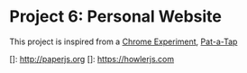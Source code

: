 # Project 6: Personal Website
This project is inspired from a [Chrome Experiment], [Pat-a-Tap]





[Chrome Experiment]: https://experiments.withgoogle.com/patatap
[Pat-a-Tap]: https://patatap.com
[]: http://paperjs.org
[]: https://howlerjs.com
